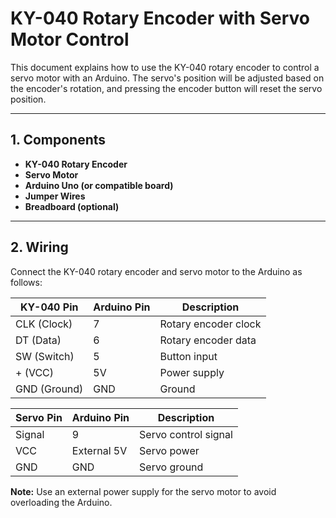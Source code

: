 # KY-040 Rotary Encoder with Servo Motor Control

This document explains how to use the KY-040 rotary encoder to control a servo motor with an Arduino. The servo's position will be adjusted based on the encoder's rotation, and pressing the encoder button will reset the servo position.

---

## 1. Components
- **KY-040 Rotary Encoder**
- **Servo Motor**
- **Arduino Uno (or compatible board)**
- **Jumper Wires**
- **Breadboard (optional)**

---

## 2. Wiring
Connect the KY-040 rotary encoder and servo motor to the Arduino as follows:

| **KY-040 Pin**   | **Arduino Pin** | **Description**      |
|-------------------|-----------------|----------------------|
| CLK (Clock)       | 7               | Rotary encoder clock |
| DT (Data)         | 6               | Rotary encoder data  |
| SW (Switch)       | 5               | Button input         |
| + (VCC)           | 5V              | Power supply         |
| GND (Ground)      | GND             | Ground               |

| **Servo Pin**     | **Arduino Pin** | **Description**      |
|-------------------|-----------------|----------------------|
| Signal            | 9               | Servo control signal |
| VCC               | External 5V     | Servo power          |
| GND               | GND             | Servo ground         |

**Note:** Use an external power supply for the servo motor to avoid overloading the Arduino.
